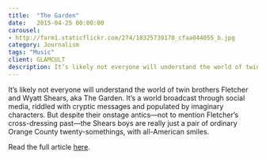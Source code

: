 ```yaml
---
title:  "The Garden"
date:   2015-04-25 00:00:00
carousel:
- http://farm1.staticflickr.com/274/18325739170_cfaa044055_b.jpg
category: Journalism
tags: "Music"
client: GLAMCULT
description: It’s likely not everyone will understand the world of twin brothers Fletcher and Wyatt Shears, aka The Garden. It’s a world broadcast through social media, riddled with cryptic messages and ...
---
```

It’s likely not everyone will understand the world of twin brothers Fletcher and Wyatt Shears, aka The Garden. It’s a world broadcast through social media, riddled with cryptic messages and populated by imaginary characters. But despite their onstage antics—not to mention Fletcher’s cross-dressing past—the Shears boys are really just a pair of ordinary Orange County twenty-somethings, with all-American smiles.

Read the full article [here](http://issuu.com/glamcult/docs/gc_digitaal_page/27?e=0).


